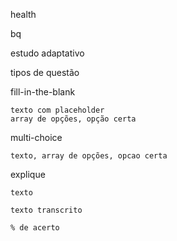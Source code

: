 

health

bq

estudo adaptativo


tipos de questão

fill-in-the-blank

    texto com placeholder
    array de opções, opção certa

multi-choice

    texto, array de opções, opcao certa

explique

    texto

    texto transcrito

    % de acerto